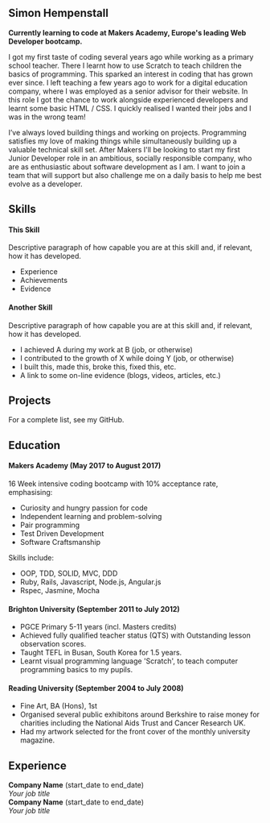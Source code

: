 ## Simon Hempenstall

**Currently learning to code at Makers Academy, Europe's leading Web Developer bootcamp.**  

I got my first taste of coding several years ago while working as a primary school teacher. There I learnt how to use Scratch to teach children the basics of programming. This sparked an interest in coding that has grown ever since. I left teaching a few years ago to work for a digital education company, where I was employed as a senior advisor for their website. In this role I got the chance to work alongside experienced developers and learnt some basic HTML / CSS. I quickly realised I wanted their jobs and I was in the wrong team! 

I’ve always loved building things and working on projects. Programming satisfies my love of making things while simultaneously building up a valuable technical skill set. After Makers I'll be looking to start my first Junior Developer role in an ambitious, socially responsible company, who are as enthusiastic about software development as I am. I want to join a team that will support but also challenge me on a daily basis to help me best evolve as a developer.    

## Skills

#### This Skill

Descriptive paragraph of how capable you are at this skill and, if relevant, how it has developed.

- Experience
- Achievements
- Evidence

#### Another Skill

Descriptive paragraph of how capable you are at this skill and, if relevant, how it has developed.

- I achieved A during my work at B (job, or otherwise)
- I contributed to the growth of X while doing Y (job, or otherwise)
- I built this, made this, broke this, fixed this, etc.
- A link to some on-line evidence (blogs, videos, articles, etc.)

## Projects

For a complete list, see my GitHub. 

## Education

#### Makers Academy (May 2017 to August 2017)

16 Week intensive coding bootcamp with 10% acceptance rate, emphasising:

- Curiosity and hungry passion for code
- Independent learning and problem-solving
- Pair programming
- Test Driven Development
- Software Craftsmanship

Skills include:

- OOP, TDD, SOLID, MVC, DDD
- Ruby, Rails, Javascript, Node.js, Angular.js
- Rspec, Jasmine, Mocha


#### Brighton University (September 2011 to July 2012)

- PGCE Primary 5-11 years (incl. Masters credits)
- Achieved fully qualified teacher status (QTS) with Outstanding lesson observation scores. 
- Taught TEFL in Busan, South Korea for 1.5 years. 
- Learnt visual programming language 'Scratch', to teach computer programming basics to my pupils.   

#### Reading University (September 2004 to July 2008)
 
- Fine Art, BA (Hons), 1st
- Organised several public exhibitons around Berkshire to raise money for charities including the National Aids Trust and Cancer Research UK. 
- Had my artwork selected for the front cover of the monthly university magazine. 

## Experience

**Company Name** (start_date to end_date)    
*Your job title*  
**Company Name** (start_date to end_date)   
*Your job title*  
